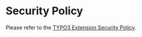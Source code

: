 # Security Policy

Please refer to the [TYPO3 Extension Security Policy](https://typo3.org/community/teams/security/extension-security-policy).
